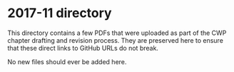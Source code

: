 2017-11 directory
=================

This directory contains a few PDFs that were uploaded as part of the
CWP chapter drafting and revision process. They are preserved here to
ensure that these direct links to GitHub URLs do not break.

No new files should ever be added here.
